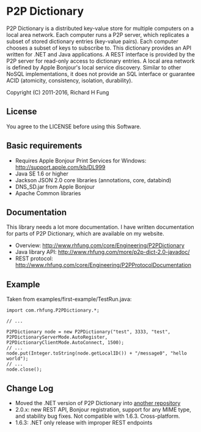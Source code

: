 P2P Dictionary
==============

P2P Dictionary is a distributed key-value store for multiple computers on a local area network.
Each computer runs a P2P server, which replicates a subset of stored dictionary entries (key-value pairs).
Each computer chooses a subset of keys to subscribe to. This dictionary provides an API written for .NET
and Java applications. A REST interface is provided by the P2P server for read-only access to dictionary entries.
A local area network is defined by Apple Bonjour's local service discovery. Similar to other NoSQL implementations,
it does not provide an SQL interface or guarantee ACID (atomicity, consistency, isolation, durability).

Copyright (C) 2011-2016, Richard H Fung

License
-------

You agree to the LICENSE before using this Software.

Basic requirements
------------------

* Requires Apple Bonjour Print Services for Windows:
  http://support.apple.com/kb/DL999
* Java SE 1.6 or higher
* Jackson JSON 2.0 core libraries (annotations, core, databind)
* DNS_SD.jar from Apple Bonjour
* Apache Common libraries

Documentation
-------------

This library needs a lot more documentation. I have written documentation for parts of P2P Dictionary, which are available on my website.

* Overview: http://www.rhfung.com/core/Engineering/P2PDictionary
* Java library API: http://www.rhfung.com/more/p2p-dict-2.0-javadoc/
* REST protocol: http://www.rhfung.com/core/Engineering/P2PProtocolDocumentation

Example
-------

Taken from examples/first-example/TestRun.java:

    import com.rhfung.P2PDictionary.*;

    // ...

    P2PDictionary node = new P2PDictionary("test", 3333, "test", P2PDictionaryServerMode.AutoRegister, P2PDictionaryClientMode.AutoConnect, 1500);
    // ...
    node.put(Integer.toString(node.getLocalID()) + "/message0", "hello world");
    // ...
    node.close();

Change Log
----------

* Moved the .NET version of P2P Dictionary into [another repository](https://github.com/rhfung/p2p-dictionary-csharp)
* 2.0.x: new REST API, Bonjour registration, support for any MIME type, and stability bug fixes. Not compatible with 1.6.3. Cross-platform.
* 1.6.3: .NET only release with improper REST endpoints
